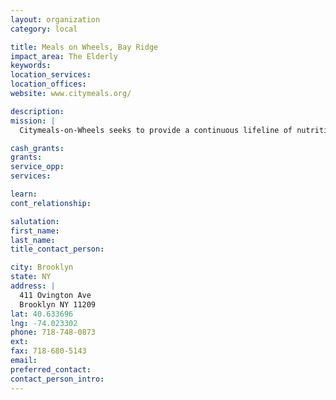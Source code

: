 ```yaml
---
layout: organization
category: local

title: Meals on Wheels, Bay Ridge
impact_area: The Elderly
keywords: 
location_services: 
location_offices: 
website: www.citymeals.org/

description: 
mission: |
  Citymeals-on-Wheels seeks to provide a continuous lifeline of nutritious food and human company to home-bound elderly New Yorkers in need, thereby helping them to live with dignity in their own familiar homes and communities.

cash_grants: 
grants: 
service_opp: 
services: 

learn: 
cont_relationship: 

salutation: 
first_name: 
last_name: 
title_contact_person: 

city: Brooklyn
state: NY
address: |
  411 Ovington Ave     
  Brooklyn NY 11209
lat: 40.633696
lng: -74.023302
phone: 718-748-0873
ext: 
fax: 718-680-5143
email: 
preferred_contact: 
contact_person_intro: 
---
```

